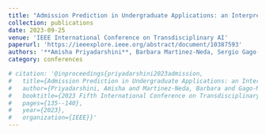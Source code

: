 ```yaml
---
title: "Admission Prediction in Undergraduate Applications: an Interpretable Deep Learning Approach"
collection: publications
date: 2023-09-25
venue: 'IEEE International Conference on Transdisciplinary AI'
paperurl: 'https://ieeexplore.ieee.org/abstract/document/10387593'
authors: '**Amisha Priyadarshini**, Barbara Martinez-Neda, Sergio Gago-Masague'
category: conferences

# citation: '@inproceedings{priyadarshini2023admission,
#   title={Admission Prediction in Undergraduate Applications: an Interpretable Deep Learning Approach},
#   author={Priyadarshini, Amisha and Martinez-Neda, Barbara and Gago-Masague, Sergio},
#   booktitle={2023 Fifth International Conference on Transdisciplinary AI (TransAI)},
#   pages={135--140},
#   year={2023},
#   organization={IEEE}}'
---
```

